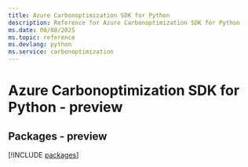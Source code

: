 ```yaml
---
title: Azure Carbonoptimization SDK for Python
description: Reference for Azure Carbonoptimization SDK for Python
ms.date: 08/08/2025
ms.topic: reference
ms.devlang: python
ms.service: carbonoptimization
---
```

# Azure Carbonoptimization SDK for Python - preview
## Packages - preview
[!INCLUDE [packages](carbonoptimization-index.md)]